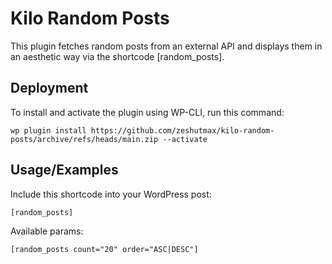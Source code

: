 
# Kilo Random Posts

This plugin fetches random posts from an external API and displays them in an aesthetic way via the shortcode [random_posts].

## Deployment

To install and activate the plugin using WP-CLI, run this command:

```
wp plugin install https://github.com/zeshutmax/kilo-random-posts/archive/refs/heads/main.zip --activate
```
## Usage/Examples
Include this shortcode into your WordPress post:
```html
[random_posts]
```
Available params:
```html
[random_posts count="20" order="ASC|DESC"]
```
